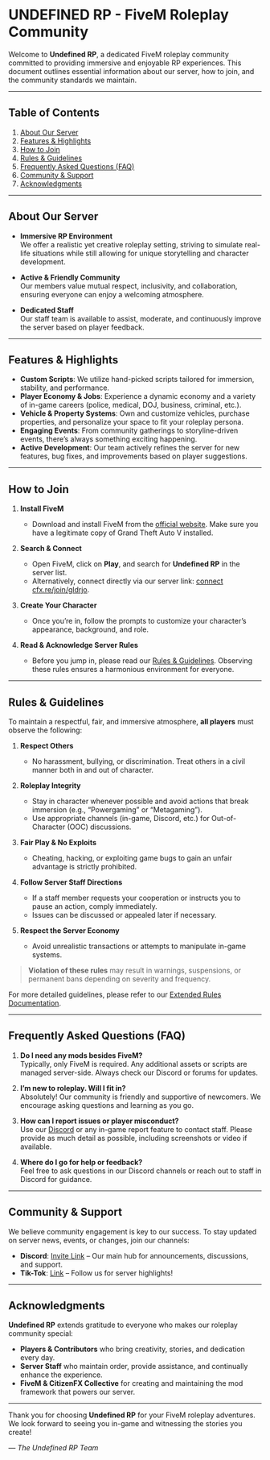 # **UNDEFINED RP - FiveM Roleplay Community**

Welcome to **Undefined RP**, a dedicated FiveM roleplay community committed to providing immersive and enjoyable RP experiences. This document outlines essential information about our server, how to join, and the community standards we maintain.

---

## **Table of Contents**

1. [About Our Server](#about-our-server)  
2. [Features & Highlights](#features--highlights)  
3. [How to Join](#how-to-join)  
4. [Rules & Guidelines](#rules--guidelines)  
5. [Frequently Asked Questions (FAQ)](#frequently-asked-questions-faq)  
6. [Community & Support](#community--support)  
7. [Acknowledgments](#acknowledgments)

---

## **About Our Server**

- **Immersive RP Environment**  
  We offer a realistic yet creative roleplay setting, striving to simulate real-life situations while still allowing for unique storytelling and character development.

- **Active & Friendly Community**  
  Our members value mutual respect, inclusivity, and collaboration, ensuring everyone can enjoy a welcoming atmosphere.

- **Dedicated Staff**  
  Our staff team is available to assist, moderate, and continuously improve the server based on player feedback.

---

## **Features & Highlights**

- **Custom Scripts**: We utilize hand-picked scripts tailored for immersion, stability, and performance.  
- **Player Economy & Jobs**: Experience a dynamic economy and a variety of in-game careers (police, medical, DOJ, business, criminal, etc.).  
- **Vehicle & Property Systems**: Own and customize vehicles, purchase properties, and personalize your space to fit your roleplay persona.  
- **Engaging Events**: From community gatherings to storyline-driven events, there’s always something exciting happening.  
- **Active Development**: Our team actively refines the server for new features, bug fixes, and improvements based on player suggestions.

---

## **How to Join**

1. **Install FiveM**  
   - Download and install FiveM from the [official website](https://fivem.net/). Make sure you have a legitimate copy of Grand Theft Auto V installed.

2. **Search & Connect**  
   - Open FiveM, click on **Play**, and search for **Undefined RP** in the server list.
   - Alternatively, connect directly via our server link: [connect cfx.re/join/gldrjo](https://cfx.re/join/gldrjo).

3. **Create Your Character**  
   - Once you’re in, follow the prompts to customize your character’s appearance, background, and role.

4. **Read & Acknowledge Server Rules**  
   - Before you jump in, please read our [Rules & Guidelines](#rules--guidelines). Observing these rules ensures a harmonious environment for everyone.

---

## **Rules & Guidelines**

To maintain a respectful, fair, and immersive atmosphere, **all players** must observe the following:

1. **Respect Others**  
   - No harassment, bullying, or discrimination. Treat others in a civil manner both in and out of character.

2. **Roleplay Integrity**  
   - Stay in character whenever possible and avoid actions that break immersion (e.g., “Powergaming” or “Metagaming”).
   - Use appropriate channels (in-game, Discord, etc.) for Out-of-Character (OOC) discussions.

3. **Fair Play & No Exploits**  
   - Cheating, hacking, or exploiting game bugs to gain an unfair advantage is strictly prohibited.

4. **Follow Server Staff Directions**  
   - If a staff member requests your cooperation or instructs you to pause an action, comply immediately.
   - Issues can be discussed or appealed later if necessary.

5. **Respect the Server Economy**  
   - Avoid unrealistic transactions or attempts to manipulate in-game systems.

> **Violation of these rules** may result in warnings, suspensions, or permanent bans depending on severity and frequency.

For more detailed guidelines, please refer to our [Extended Rules Documentation](https://docs.google.com/document/d/1cT0EQqyOAWg2QVic2g5jax3ajLjt3wgvUanhzk_S7dE/edit?usp=sharing).

---

## **Frequently Asked Questions (FAQ)**

1. **Do I need any mods besides FiveM?**  
   Typically, only FiveM is required. Any additional assets or scripts are managed server-side. Always check our Discord or forums for updates.

2. **I’m new to roleplay. Will I fit in?**  
   Absolutely! Our community is friendly and supportive of newcomers. We encourage asking questions and learning as you go.

3. **How can I report issues or player misconduct?**  
   Use our [Discord](#community--support) or any in-game report feature to contact staff. Please provide as much detail as possible, including screenshots or video if available.

4. **Where do I go for help or feedback?**  
   Feel free to ask questions in our Discord channels or reach out to staff in Discord for guidance.

---

## **Community & Support**

We believe community engagement is key to our success. To stay updated on server news, events, or changes, join our channels:

- **Discord**: [Invite Link](https://discord.gg/undefinedrp) – Our main hub for announcements, discussions, and support.
- **Tik-Tok**: [Link](https://www.tiktok.com/@undefined.rp) – Follow us for server highlights!

---

## **Acknowledgments**

**Undefined RP** extends gratitude to everyone who makes our roleplay community special:

- **Players & Contributors** who bring creativity, stories, and dedication every day.  
- **Server Staff** who maintain order, provide assistance, and continually enhance the experience.  
- **FiveM & CitizenFX Collective** for creating and maintaining the mod framework that powers our server.

---

Thank you for choosing **Undefined RP** for your FiveM roleplay adventures. We look forward to seeing you in-game and witnessing the stories you create!

*— The Undefined RP Team*
